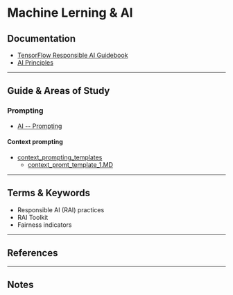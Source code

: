 Machine Lerning & AI
========


Documentation
-------------

* [TensorFlow Responsible AI Guidebook ](https://www.tensorflow.org/responsible_ai/tutorials)
* [AI Principles](https://www.blog.google/technology/ai/ai-principles/)


-----------------------------------------------------------------------------------------------------

Guide & Areas of Study
-----------------------

### Prompting


* [AI -- Prompting](./prompting.md)

#### Context prompting


* [context_prompting_templates](./context_prompting_templates)
    * [context_promt_template_1.MD](./context_prompting_templates/context_promt_template_1.MD)


-----------------------------------------------------------------------------------------------------

Terms & Keywords
----------------

* Responsible AI (RAI) practices
* RAI Toolkit 
* Fairness indicators


-----------------------------------------------------------------------------------------------------

References
----------



-----------------------------------------------------------------------------------------------------

Notes
-----